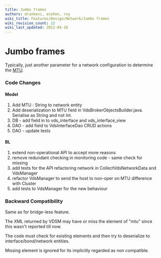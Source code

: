 ```yaml
---
title: Jumbo frames
authors: drankevi, ecohen, roy
wiki_title: Features/Design/Network/Jumbo frames
wiki_revision_count: 12
wiki_last_updated: 2012-04-16
---
```


# Jumbo frames

Typically, just another parameter for a network configuration to determine the [MTU](http://en.wikipedia.org/wiki/Maximum_transmission_unit).

### Code Changes

#### Model

1.  Add MTU : String to network entity
2.  Add deserialization to MTU field in VdsBrokerObjectsBuilder.java. Serialise as String and not Int.
3.  DB - add field in to vds_interface and vds_interface_view
4.  DAO - add field to VdsInterfaceDao CRUD actions
5.  DAO - update tests

#### BL

1.  extend non-operational API to accept more reasons
2.  remove redundant checking in monitoring code - same check for missing
3.  add tests for the API refactoring network in CollectVdsNetworkData and VdsManager
4.  refactor VdsManager to send the host to non-oper on MTU difference with Cluster
5.  add tests to VdsManager for the new behaviour

### Backward Compatibility

Same as for bridge-less feature.

The XML returned by VDSM may have or miss the element of "mtu" since this wasn't reported till now.

The code must check for existing elements and then try to deserialize to interface/bond/network entities.

Missing element is ignored for its implicitly regarded as non compatible.
